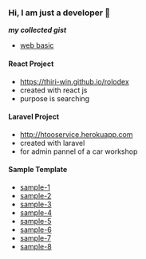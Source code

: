 ### Hi, I am just a developer 👋

***my collected gist***
- [web basic](https://gist.github.com/thiri-win/6a057f35a125032d04f7a139f8855110)

#### React Project

- https://thiri-win.github.io/rolodex
- created with react js
- purpose is searching

#### Laravel Project
* http://htooservice.herokuapp.com
* created with laravel
* for admin pannel of a car workshop

#### Sample Template
- [sample-1](https://glowing-bublanina-94be92.netlify.app/)
- [sample-2](https://chimerical-frangipane-0cfe79.netlify.app/)
- [sample-3](https://idyllic-liger-c31f99.netlify.app/)
- [sample-4](https://transcendent-semifreddo-904ce2.netlify.app/)
- [sample-5](https://jade-granita-821fcd.netlify.app/)
- [sample-6](https://cheery-tanuki-fd8c20.netlify.app/)
- [sample-7](https://dulcet-klepon-522688.netlify.app/)
- [sample-8](https://thiri-win.github.io/frontend-sample-8/)

<!--
**thiri-win/thiri-win** is a ✨ _special_ ✨ repository because its `README.md` (this file) appears on your GitHub profile.

Here are some ideas to get you started:

- 🔭 I’m currently working on ...
- 🌱 I’m currently learning ...
- 👯 I’m looking to collaborate on ...
- 🤔 I’m looking for help with ...
- 💬 Ask me about ...
- 📫 How to reach me: ...
- 😄 Pronouns: ...
- ⚡ Fun fact: ...
-->
